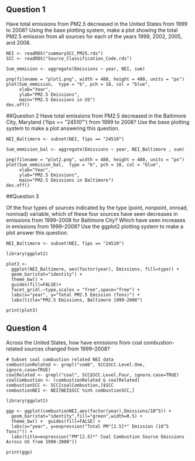 
## Question 1

Have total emissions from PM2.5 decreased in the United States from 1999 to 2008? Using the base plotting system, make a plot showing the total PM2.5 emission from all sources for each of the years 1999, 2002, 2005, and 2008.

````
NEI <- readRDS("summarySCC_PM25.rds")
SCC <- readRDS("Source_Classification_Code.rds")

Sum_emmision <- aggregate(Emissions ~ year, NEI, sum)

png(filename = "plot1.png", width = 480, height = 480, units = "px")
plot(Sum_emmision,  type = "b", pch = 18, col = "blue",
     xlab="Year",
     ylab="PM2.5 Emissions", 
     main="PM2.5 Emissions in US")
dev.off()

````

##Question 2
Have total emissions from PM2.5 decreased in the Baltimore City, Maryland ('fips == "24510"') from 1999 to 2008? 
Use the base plotting system to make a plot answering this question.


````
NEI_Baltimore <- subset(NEI, fips == "24510")

Sum_emmision_bal <- aggregate(Emissions ~ year, NEI_Baltimore , sum)

png(filename = "plot2.png", width = 480, height = 480, units = "px")
plot(Sum_emmision_bal,  type = "b", pch = 18, col = "blue",
     xlab="Year",
     ylab="PM2.5 Emissions", 
     main="PM2.5 Emissions in Baltimore")
dev.off()

````

##Question 3

Of the four types of sources indicated by the type (point, nonpoint, onroad, nonroad) variable, which of these four sources
have seen decreases in emissions from 1999–2008 for Baltimore City? Which have seen increases in emissions from 1999–2008? Use the ggplot2 plotting system to make a plot answer this question.

````
NEI_Baltimore <- subset(NEI, fips == "24510")

library(ggplot2)

plot3 <- 
  ggplot(NEI_Baltimore, aes(factor(year), Emissions, fill=type)) +
  geom_bar(stat="identity") +
  theme_bw() + 
  guides(fill=FALSE)+
  facet_grid(.~type,scales = "free",space="free") + 
  labs(x="year", y="Total PM2.5 Emission (Tons)") + 
  labs(title="PM2.5 Emissions, Baltimore 1999-2008")

print(plot3)

````



## Question 4
Across the United States, how have emissions from coal combustion-related sources changed from 1999–2008?

```
# Subset coal combustion related NEI data
combustionRelated <- grepl("comb", SCC$SCC.Level.One, ignore.case=TRUE)
coalRelated <- grepl("coal", SCC$SCC.Level.Four, ignore.case=TRUE) 
coalCombustion <- (combustionRelated & coalRelated)
combustionSCC <- SCC[coalCombustion,]$SCC
combustionNEI <- NEI[NEI$SCC %in% combustionSCC,]

library(ggplot2)

ggp <- ggplot(combustionNEI,aes(factor(year),Emissions/10^5)) +
  geom_bar(stat="identity",fill="green",width=0.5) +
  theme_bw() +  guides(fill=FALSE) +
  labs(x="year", y=expression("Total PM"[2.5]*" Emission (10^5 Tons)")) + 
  labs(title=expression("PM"[2.5]*" Coal Combustion Source Emissions Across US from 1999-2008"))

print(ggp)
```
